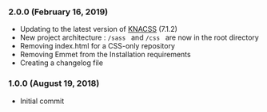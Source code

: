 ### 2.0.0 (February 16, 2019)
* Updating to the latest version of [KNACSS](https://github.com/alsacreations/KNACSS) (7.1.2)
* New project architecture : `/sass ` and `/css ` are now in the root directory
* Removing index.html for a CSS-only repository
* Removing Emmet from the Installation requirements
* Creating a changelog file

### 1.0.0 (August 19, 2018)
* Initial commit